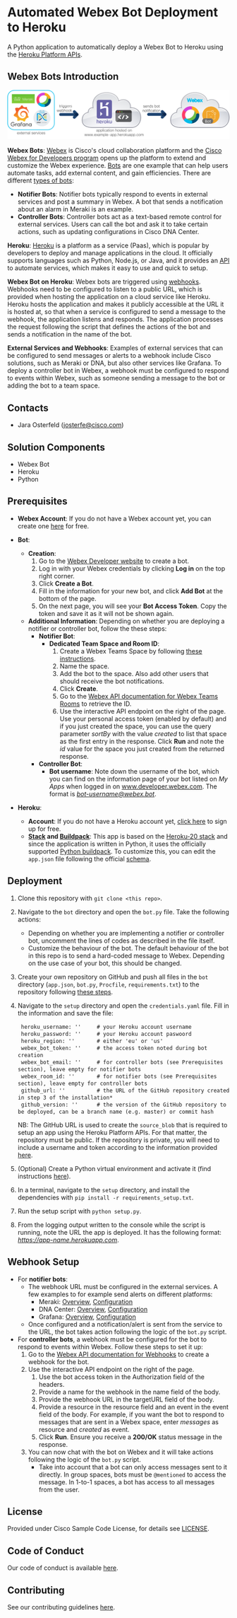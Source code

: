 # Automated Webex Bot Deployment to Heroku

A Python application to automatically deploy a Webex Bot to Heroku using the [Heroku Platform APIs](https://devcenter.heroku.com/categories/platform-api).


## Webex Bots Introduction

![Overview](IMAGES/overview.png)

**Webex Bots**: [Webex](https://www.webex.com/) is Cisco's cloud collaboration platform and the [Cisco Webex for Developers program](https://developer.webex.com/docs/platform-introduction) opens up the platform to extend and customize the Webex experience. [Bots](https://developer.webex.com/docs/bots) are one example that can help users automate tasks, add external content, and gain efficiencies. There are different [types of bots](https://developer.webex.com/docs/bots#types-of-bots):
* **Notifier Bots**: Notifier bots typically respond to events in external services and post a summary in Webex. A bot that sends a notification about an alarm in Meraki is an example. 
* **Controller Bots**: Controller bots act as a text-based remote control for external services. Users can call the bot and ask it to take certain actions, such as updating configurations in Cisco DNA Center.  

**Heroku**: [Heroku](https://www.heroku.com) is a platform as a service (Paas), which is popular by developers to deploy and manage applications in the cloud. It officially supports languages such as Python, Node.js, or Java, and it provides an [API](https://devcenter.heroku.com/categories/platform-api) to automate services, which makes it easy to use and quick to setup. 

**Webex Bot on Heroku**: Webex bots are triggered using [webhooks](https://developer.webex.com/docs/api/guides/webhooks). Webhooks need to be configured to listen to a public URL, which is provided when hosting the application on a cloud service like Heroku. Heroku hosts the application and makes it publicly accessible at the URL it is hosted at, so that when a service is configured to send a message to the webhook, the application listens and responds. The application processes the request following the script that defines the actions of the bot and sends a notification in the name of the bot.

**External Services and Webhooks**: Examples of external services that can be configured to send messages or alerts to a webhook include Cisco solutions, such as Meraki or DNA, but also other services like Grafana. To deploy a controller bot in Webex, a webhook must be configured to respond to events within Webex, such as someone sending a message to the bot or adding the bot to a team space.
  

## Contacts
* Jara Osterfeld (josterfe@cisco.com)



## Solution Components
* Webex Bot
* Heroku
* Python



## Prerequisites
- **Webex Account**:  If you do not have a Webex account yet, you can create one [here](https://cart.webex.com/sign-up-webex) for free.

- **Bot**:
    - **Creation**:
         1. Go to the [Webex Developer website](https://developer.webex.com/docs/bots) to create a bot.
         2. Log in with your Webex credentials by clicking **Log in** on the top right corner.
         3. Click **Create a Bot**.
         4. Fill in the information for your new bot, and click **Add Bot** at the bottom of the page.
         5. On the next page, you will see your **Bot Access Token**. Copy the token and save it as it will not be shown again.
    - **Additional Information**: Depending on whether you are deploying a notifier or controller bot, follow the these steps: 
        - **Notifier Bot**: 
           - **Dedicated Team Space and Room ID**:
             1. Create a Webex Teams Space by following [these instructions](https://help.webex.com/en-us/hk71r4/Webex-Teams-Create-a-Space).
             2. Name the space.
             3. Add the bot to the space. Also add other users that should receive the bot notifications.
             4. Click **Create**.
             5. Go to the [Webex API documentation for Webex Teams Rooms](https://developer.webex.com/docs/api/v1/rooms/list-rooms) to retrieve the ID.
             6. Use the interactive API endpoint on the right of the page. Use your personal access token (enabled by default) and if you just created the space, you can use the query parameter *sortBy* with the value *created* to list that space as the first entry in the response. Click **Run** and note the *id* value for the space you just created from the returned response.
        - **Controller Bot**:
           - **Bot username**: Note down the username of the bot, which you can find on the information page of your bot listed on *My Apps* when logged in on www.developer.webex.com. The format is *bot-username@webex.bot*.

- **Heroku**: 
  - **Account**: If you do not have a Heroku account yet, [click here](https://signup.heroku.com/dc) to sign up for free.
  - **[Stack](https://devcenter.heroku.com/articles/stack) and [Buildpack](https://devcenter.heroku.com/articles/buildpacks)**: This app is based on the [Heroku-20 stack](https://devcenter.heroku.com/articles/heroku-20-stack) and since the application is written in Python, it uses the officially supported [Python buildpack](https://elements.heroku.com/buildpacks/heroku/heroku-buildpack-python). To customize this, you can edit the `app.json` file following the official [schema](https://devcenter.heroku.com/articles/app-json-schema).  



## Deployment

1. Clone this repository with `git clone <this repo>`.

2. Navigate to the `bot` directory and open the `bot.py` file. Take the following actions:
    - Depending on whether you are implementing a notifier or controller bot, uncomment the lines of codes as described in the file itself. 
    - Customize the behaviour of the bot. The default behaviour of the bot in this repo is to send a hard-coded message to Webex. Depending on the use case of your bot, this should be changed.

3. Create your own repository on GitHub and push all files in the `bot` directory (`app.json`, `bot.py`, `Procfile`, `requirements.txt`) to the repository following [these steps](https://docs.github.com/en/github/importing-your-projects-to-github/adding-an-existing-project-to-github-using-the-command-line).

6. Navigate to the `setup` directory and open the `credentials.yaml` file. Fill in the information and save the file: 
    
        heroku_username: ''     # your Heroku account username
        heroku_password: ''     # your Heroku account paswoord
        heroku_region: ''       # either 'eu' or 'us'
        webex_bot_token: ''     # the access token noted during bot creation
        webex_bot_email: ''     # for controller bots (see Prerequisites section), leave empty for notifier bots
        webex_room_id: ''       # for notifier bots (see Prerequisites section), leave empty for controller bots
        github_url: ''          # the URL of the GitHub repository created in step 3 of the installation*
        github_version: ''      # the version of the GitHub repository to be deployed, can be a branch name (e.g. master) or commit hash 

   NB: The GitHub URL is used to create the `source_blob` that is required to setup an app using the Heroku Platform APIs. For that matter, the repository must be public. If the repository is private, you will need to include a username and token according to the information provided [here](https://help.heroku.com/5WGYZ74Q/what-should-i-use-for-the-value-of-source_blob-when-creating-apps-via-the-platform-api).

6. (Optional) Create a Python virtual environment and activate it (find instructions [here](https://docs.python.org/3/tutorial/venv.html)).

7. In a terminal, navigate to the `setup` directory, and install the dependencies with `pip install -r requirements_setup.txt`.

8. Run the setup script with `python setup.py`.  

9. From the logging output written to the console while the script is running, note the URL the app is deployed. It has the following format: *https://app-name.herokuapp.com*. 


## Webhook Setup

- For **notifier bots**: 
    - The webhook URL must be configured in the external services. A few examples to for example send alerts on different platforms: 
        - Meraki: [Overview](https://documentation.meraki.com/General_Administration/Other_Topics/Webhooks), [Configuration](https://developer.cisco.com/meraki/webhooks/)
        - DNA Center: [Overview](https://developer.cisco.com/docs/dna-center/#!cisco-dna-center-release-1-3-1/cisco-dna-center---releases-131---event-management), [Configuration](https://developer.cisco.com/docs/dna-center/#!cisco-dna-center-release-1-3-1/process-steps)
        - Grafana: [Overview](https://grafana.com/docs/grafana/latest/alerting/notifications/), [Configuration](https://grafana.com/docs/grafana/latest/alerting/notifications/)
    - Once configured and a notification/alert is sent from the service to the URL, the bot takes action following the logic of the `bot.py` script.
- For **controller bots**, a webhook must be configured for the bot to respond to events within Webex. Follow these steps to set it up:
    1. Go to the [Webex API documentation for Webhooks](https://developer.webex.com/docs/api/v1/webhooks/create-a-webhook) to create a webhook for the bot. 
    2. Use the interactive API endpoint on the right of the page. 
        1. Use the bot access token in the Authorization field of the headers.
        2. Provide a name for the webhook in the name field of the body. 
        3. Provide the webhook URL in the targetURL field of the body. 
        4. Provide a resource in the resource field and an event in the event field of the body. For example, if you want the bot to respond to messages that are sent in a Webex space, enter *messages* as resource and *created* as event.
        5. Click **Run**. Ensure you receive a **200/OK** status message in the response. 
    3. You can now chat with the bot on Webex and it will take actions following the logic of the `bot.py` script. 
        - Take into account that a bot can only access messages sent to it directly. In group spaces, bots must be `@mentioned` to access the message. In 1-to-1 spaces, a bot has access to all messages from the user.




## License
Provided under Cisco Sample Code License, for details see [LICENSE](./LICENSE.md).



## Code of Conduct
Our code of conduct is available [here](./CODE_OF_CONDUCT.md).



## Contributing
See our contributing guidelines [here](./CONTRIBUTING.md).
